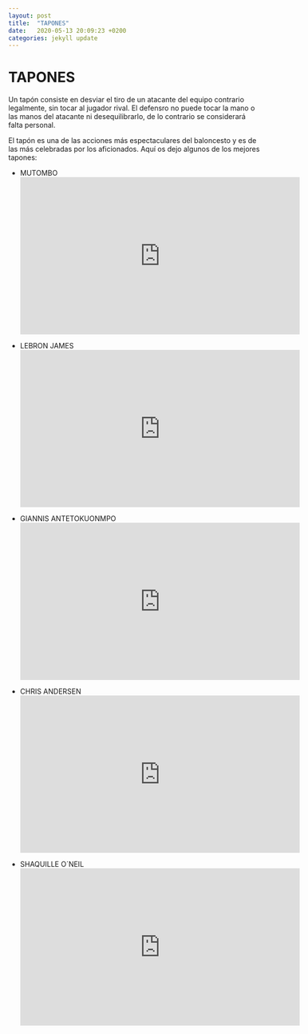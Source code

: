 ```yaml
---
layout: post
title:  "TAPONES"
date:   2020-05-13 20:09:23 +0200
categories: jekyll update
---
```


# TAPONES

Un tapón consiste en desviar el tiro de un atacante del equipo contrario legalmente, sin tocar al jugador rival. El defensro no puede tocar la mano o las manos del atacante ni desequilibrarlo, de lo contrario se considerará falta personal.

El tapón es una de las acciones más espectaculares del baloncesto y es de las más celebradas por los aficionados. Aquí os dejo algunos de los mejores tapones:

* MUTOMBO <iframe width="560" height="315" src="https://www.youtube.com/embed/qGDZ3S5Y2MI" frameborder="0" allow="accelerometer; autoplay; encrypted-media; gyroscope; picture-in-picture" allowfullscreen></iframe>

* LEBRON JAMES <iframe width="560" height="315" src="https://www.youtube.com/embed/-0hnjGRPdvg" frameborder="0" allow="accelerometer; autoplay; encrypted-media; gyroscope; picture-in-picture" allowfullscreen></iframe>

* GIANNIS ANTETOKUONMPO <iframe width="560" height="315" src="https://www.youtube.com/embed/Mml0yzbUf08" frameborder="0" allow="accelerometer; autoplay; encrypted-media; gyroscope; picture-in-picture" allowfullscreen></iframe>

* CHRIS ANDERSEN <iframe width="560" height="315" src="https://www.youtube.com/embed/PTI6cugW9Y8" frameborder="0" allow="accelerometer; autoplay; encrypted-media; gyroscope; picture-in-picture" allowfullscreen></iframe>

* SHAQUILLE O´NEIL <iframe width="560" height="315" src="https://www.youtube.com/embed/OwfoRlvcO6w" frameborder="0" allow="accelerometer; autoplay; encrypted-media; gyroscope; picture-in-picture" allowfullscreen></iframe>
